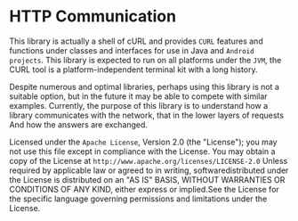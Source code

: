 HTTP Communication
==================

This library is actually a shell of cURL and provides ``CURL`` features and functions under classes and interfaces for use in Java and ``Android projects``.  This library is expected to run on all platforms under the ``JVM``, the CURL tool is a platform-independent terminal kit with a long history.

Despite numerous and optimal libraries, perhaps using this library is not a suitable option, but in the future it may be able to compete with similar examples. Currently, the purpose of this library is to understand how a library communicates with the network, that in the lower layers of requests And how the answers are exchanged.


Licensed under the ``Apache License``, Version 2.0 (the "License");
you may not use this file except in compliance with the License.
You may obtain a copy of the License at ``http://www.apache.org/licenses/LICENSE-2.0`` 
Unless required by applicable law or agreed to in writing, softwaredistributed
under the License is distributed on an "AS IS" BASIS, WITHOUT WARRANTIES OR CONDITIONS OF ANY KIND, 
either express or implied.See the License for the specific language governing permissions and limitations under the License.


